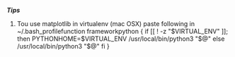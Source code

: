 ***Tips***
  
1. Tou use matplotlib in virtualenv (mac OSX) paste following in ~/.bash_profilefunction frameworkpython {
    if [[ ! -z "$VIRTUAL_ENV" ]]; then
        PYTHONHOME=$VIRTUAL_ENV /usr/local/bin/python3 "$@"
    else
        /usr/local/bin/python3 "$@"
    fi
}

